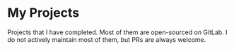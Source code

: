# My Projects

Projects that I have completed. Most of them are open-sourced on GitLab.
I do not actively maintain most of them, but PRs are always welcome.